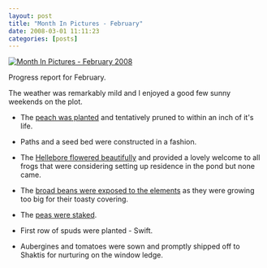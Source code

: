 ```yaml
---
layout: post
title: "Month In Pictures - February"
date: 2008-03-01 11:11:23
categories: [posts]
---
```


[![Month In Pictures - February 2008](http://farm4.static.flickr.com/3169/2301992578_184670e14d.jpg)](http://www.flickr.com/photos/warriorwomen/2301992578/)

Progress report for February.

The weather was remarkably mild and I enjoyed a good few sunny weekends on the plot.

- The [peach was planted](http://www.earthwoman.co.uk/archives/34) and tentatively pruned to within an inch of it's life.

- Paths and a seed bed were constructed in a fashion.

- The [Hellebore flowered beautifully](http://www.earthwoman.co.uk/archives/35) and provided a lovely welcome to all frogs that were considering setting up residence in the pond but none came.

- The [broad beans were exposed to the elements](http://www.earthwoman.co.uk/archives/37) as they were growing too big for their toasty covering.

- The [peas were staked](http://www.earthwoman.co.uk/archives/39).

- First row of spuds were planted - Swift.

- Aubergines and tomatoes were sown and promptly shipped off to Shaktis for nurturing on the window ledge.
